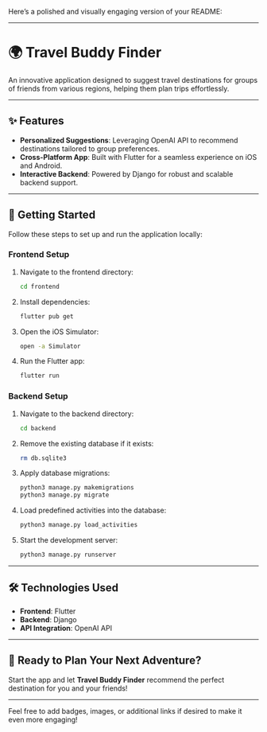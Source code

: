 Here’s a polished and visually engaging version of your README:

---

# 🌍 Travel Buddy Finder

An innovative application designed to suggest travel destinations for groups of friends from various regions, helping them plan trips effortlessly.

---

## ✨ Features

- **Personalized Suggestions**: Leveraging OpenAI API to recommend destinations tailored to group preferences.
- **Cross-Platform App**: Built with Flutter for a seamless experience on iOS and Android.
- **Interactive Backend**: Powered by Django for robust and scalable backend support.

---

## 🚀 Getting Started

Follow these steps to set up and run the application locally:

### Frontend Setup

1. Navigate to the frontend directory:
   ```bash
   cd frontend
   ```
2. Install dependencies:
   ```bash
   flutter pub get
   ```
3. Open the iOS Simulator:
   ```bash
   open -a Simulator
   ```
4. Run the Flutter app:
   ```bash
   flutter run
   ```

### Backend Setup

1. Navigate to the backend directory:
   ```bash
   cd backend
   ```
2. Remove the existing database if it exists:
   ```bash
   rm db.sqlite3
   ```
3. Apply database migrations:
   ```bash
   python3 manage.py makemigrations
   python3 manage.py migrate
   ```
4. Load predefined activities into the database:
   ```bash
   python3 manage.py load_activities
   ```
5. Start the development server:
   ```bash
   python3 manage.py runserver
   ```

---

## 🛠️ Technologies Used

- **Frontend**: Flutter
- **Backend**: Django
- **API Integration**: OpenAI API

---

## 🎉 Ready to Plan Your Next Adventure?

Start the app and let **Travel Buddy Finder** recommend the perfect destination for you and your friends!

---

Feel free to add badges, images, or additional links if desired to make it even more engaging!

